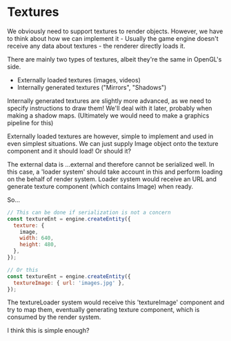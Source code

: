 # Textures
We obviously need to support textures to render objects. However, we have to
think about how we can implement it - Usually the game engine doesn't receive
any data about textures - the renderer directly loads it.

There are mainly two types of textures, albeit they're the same in OpenGL's
side.

- Externally loaded textures (images, videos)
- Internally generated textures ("Mirrors", "Shadows")

Internally generated textures are slightly more advanced, as we need to specify
instructions to draw them! We'll deal with it later, probably when making
a shadow maps. (Ultimately we would need to make a graphics pipeline for this)

Externally loaded textures are however, simple to implement and used in even
simplest situations. We can just supply Image object onto the texture component
and it should load! Or should it?

The external data is ...external and therefore cannot be serialized well. In
this case, a 'loader system' should take account in this and perform loading on
the behalf of render system. Loader system would receive an URL and generate
texture component (which contains Image) when ready.

So...

```js
// This can be done if serialization is not a concern
const textureEnt = engine.createEntity({
  texture: {
    image,
    width: 640,
    height: 480,
  },
});

// Or this
const textureEnt = engine.createEntity({
  textureImage: { url: 'images.jpg' },
});
```

The textureLoader system would receive this 'textureImage' component and try to
map them, eventually generating texture component, which is consumed by the
render system.

I think this is simple enough?
